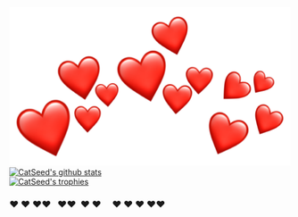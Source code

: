 ![BackgroundHeartsEmoji](https://github.com/CatSeed/CatSeed/blob/main/BackgroundHeartsEmoji.png)  
[![CatSeed's github stats](https://github-readme-stats.vercel.app/api?username=CatSeed)](https://github.com/anuraghazra/github-readme-stats)  
[![CatSeed's trophies](https://github-profile-trophy.vercel.app/?username=CatSeed)](https://github.com/ryo-ma/github-profile-trophy)  
### ❤&nbsp;❤&nbsp;❤❤&nbsp;&nbsp;&nbsp;❤❤&nbsp;&nbsp;❤&nbsp;❤&nbsp;&nbsp;&nbsp;&nbsp;&nbsp;❤&nbsp;❤&nbsp;❤&nbsp;❤❤  
